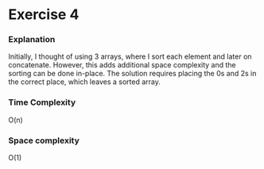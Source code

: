 # Exercise 4

### Explanation
Initially, I thought of using 3 arrays, where I sort each element and later on concatenate.
However, this adds additional space complexity and the sorting can be done in-place.
The solution requires placing the 0s and 2s in the correct place, which leaves a sorted array.

### Time Complexity
O(n)

### Space complexity
O(1)
